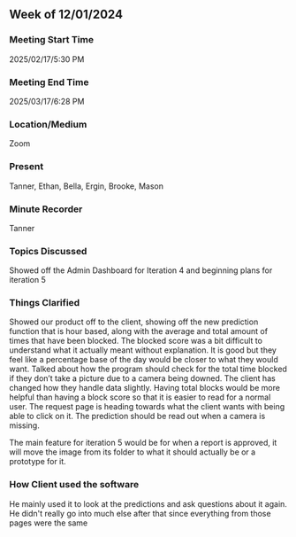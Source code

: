 ## Week of 12/01/2024
### Meeting Start Time

2025/02/17/5:30 PM

### Meeting End Time

2025/03/17/6:28 PM

### Location/Medium

Zoom

### Present

Tanner, Ethan, Bella, Ergin, Brooke, Mason

### Minute Recorder

Tanner

### Topics Discussed

Showed off the Admin Dashboard for Iteration 4 and beginning plans for iteration 5

### Things Clarified

Showed our product off to the client, showing off the new prediction function that is hour based, along with the average and total amount of times that have been blocked. 
The blocked score was a bit difficult to understand what it actually meant without explanation. 
It is good but they feel like a percentage base of the day would be closer to what they would want. 
Talked about how the program should check for the total time blocked if they don’t take a picture due to a camera being downed. The client has changed how they handle data slightly.
Having total blocks would be more helpful than having a block score so that it is easier to read for a normal user. 
The request page is heading towards what the client wants with being able to click on it. The prediction should be read out when a camera is missing.

The main feature for iteration 5 would be for when a report is approved, it will move the image from its folder to what it should actually be or a prototype for it. 


### How Client used the software

He mainly used it to look at the predictions and ask questions about it again. He didn't really go into much else after that since everything 
from those pages were the same
